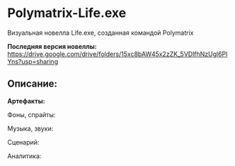 # Polymatrix-Life.exe
Визуальная новелла Life.exe, созданная командой Polymatrix

**Последняя версия новеллы:** 
https://drive.google.com/drive/folders/15xc8bAW45x2zZK_5VDlfhNzUgl6PlYns?usp=sharing

**Описание:**
---

**Артефакты:**

Фоны, спрайты:

Музыка, звуки:

Сценарий:

Аналитика:

